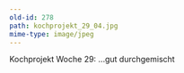 ```yaml
---
old-id: 278
path: kochprojekt_29_04.jpg
mime-type: image/jpeg
---
```

Kochprojekt Woche 29:
...gut durchgemischt
